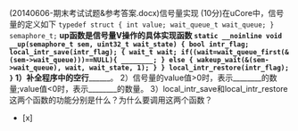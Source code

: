 (20140606-期末考试试题&参考答案.docx)信号量实现
(10分)在uCore中，信号量的定义如下
    ```
	    typedef struct {
	        int value;
	        wait_queue_t wait_queue;
	    } semaphore_t;
	    ```
	__up函数是信号量V操作的具体实现函数
	    ```
	    static __noinline void __up(semaphore_t sem, uint32_t wait_state) {
	        bool intr_flag;
	        local_intr_save(intr_flag);
	        {
	            wait_t wait;
	            if((wait=wait_queue_first(&(sem->wait_queue)))==NULL){
	                ________;
	            } else {
	                wakeup_wait(&(sem->wait_queue), wait, wait_state, 1);
	            }
	        }
	        local_intr_restore(intr_flag);
	    }
	    ```
1）补全程序中的空行________。
2）信号量的value值>0时，表示________的数量;value值<0时，表示________的数量。
3）local_intr_save和local_intr_restore这两个函数的功能分别是什么？为什么要调用这两个函数？  
- [x]  

